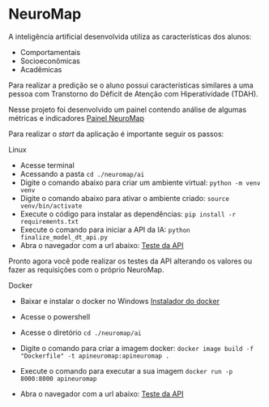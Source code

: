 # NeuroMap

A inteligência artificial desenvolvida utiliza as características dos alunos:
- Comportamentais
- Socioeconômicas
- Acadêmicas

Para realizar a predição se o aluno possui características similares a uma pessoa com Transtorno do Déficit de Atenção com Hiperatividade (TDAH).

Nesse projeto foi desenvolvido um painel contendo análise de algumas métricas e indicadores
[Painel NeuroMap](https://app.powerbi.com/view?r=eyJrIjoiMjFlN2RlNDctNDcxOS00MGMxLWIyZGMtZTViMWQ3OGY3MGY3IiwidCI6Ijk5ZjYxYThhLTRhOTktNDBhNC1iMWVjLWVhMjgwZWVhZTI1NSJ9)

Para realizar o *start* da aplicação é importante seguir os passos:

Linux
- Acesse terminal
- Acessando a pasta
`cd ./neuromap/ai`
- Digite o comando abaixo para criar um ambiente virtual:
`python -m venv venv`
- Digite o comando abaixo para ativar o ambiente criado:
`source venv/bin/activate`
- Execute o código para instalar as dependências:
`pip install -r requirements.txt`
- Execute o comando para iniciar a API da IA:
`python finalize_model_dt_api.py`
- Abra o navegador com a url abaixo:
[Teste da API](http://localhost:8000/docs)

Pronto agora você pode realizar os testes da API alterando os valores ou fazer as requisições com o próprio NeuroMap.

Docker

- Baixar e instalar o docker no Windows
[Instalador do docker](https://desktop.docker.com/win/main/amd64/Docker%20Desktop%20Installer.exe?_gl=1*1sg3hie*_ga*MjkwMjI2MzYzLjE2OTY0NjMzODU.*_ga_XJWPQMJYHQ*MTY5NjQ3Mzk5OC4yLjAuMTY5NjQ3Mzk5OC42MC4wLjA.)

- Acesse o powershell
- Acesse o diretório
`cd ./neuromap/ai`
- Digite o comando para criar a imagem docker:
`docker image build -f "Dockerfile" -t apineuromap:apineuromap .`
- Execute o comando para executar a sua imagem
`docker run -p 8000:8000 apineuromap`
- Abra o navegador com a url abaixo:
[Teste da API](http://localhost:8000/docs)